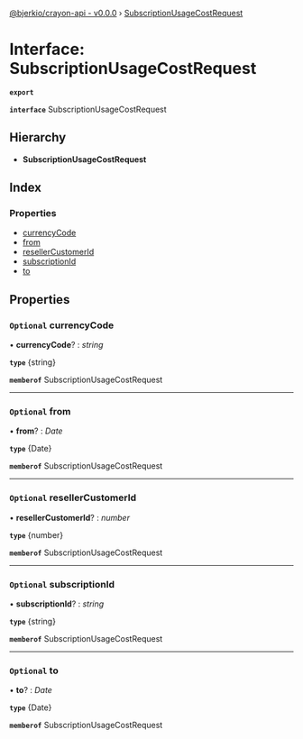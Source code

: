 [@bjerkio/crayon-api - v0.0.0](../README.md) › [SubscriptionUsageCostRequest](subscriptionusagecostrequest.md)

# Interface: SubscriptionUsageCostRequest

**`export`** 

**`interface`** SubscriptionUsageCostRequest

## Hierarchy

* **SubscriptionUsageCostRequest**

## Index

### Properties

* [currencyCode](subscriptionusagecostrequest.md#optional-currencycode)
* [from](subscriptionusagecostrequest.md#optional-from)
* [resellerCustomerId](subscriptionusagecostrequest.md#optional-resellercustomerid)
* [subscriptionId](subscriptionusagecostrequest.md#optional-subscriptionid)
* [to](subscriptionusagecostrequest.md#optional-to)

## Properties

### `Optional` currencyCode

• **currencyCode**? : *string*

**`type`** {string}

**`memberof`** SubscriptionUsageCostRequest

___

### `Optional` from

• **from**? : *Date*

**`type`** {Date}

**`memberof`** SubscriptionUsageCostRequest

___

### `Optional` resellerCustomerId

• **resellerCustomerId**? : *number*

**`type`** {number}

**`memberof`** SubscriptionUsageCostRequest

___

### `Optional` subscriptionId

• **subscriptionId**? : *string*

**`type`** {string}

**`memberof`** SubscriptionUsageCostRequest

___

### `Optional` to

• **to**? : *Date*

**`type`** {Date}

**`memberof`** SubscriptionUsageCostRequest
